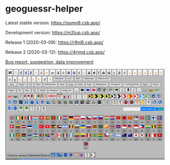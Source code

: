 # geoguessr-helper

Latest stable version: https://qumn8.csb.app/

Development version: https://m2tup.csb.app/

Release 1 (2020-03-09): https://r9nj8.csb.app/

Release 2 (2020-03-12): https://4rjmd.csb.app/

[Bug report, suggestion, data improvement](https://github.com/infocris/geoguessr-helper/issues)

![preview image][preview]

[preview]: https://raw.githubusercontent.com/infocris/geoguessr-helper/dev/images/preview.png "Preview image"
